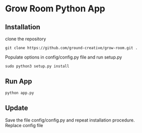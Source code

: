 # Grow Room Python App

## Installation

clone the repository
```
git clone https://github.com/ground-creative/grow-room.git .

```
Populate options in config/config.py file and run setup.py
```
sudo python3 setup.py install
```

## Run App
```
python app.py
```

## Update 

Save the file config/config.py and repeat installation procedure.\
Replace config file
